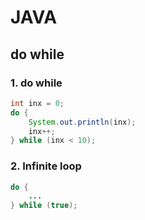 # JAVA

## do while

### 1. do while

```java
int inx = 0;
do {
    System.out.println(inx);
    inx++;
} while (inx < 10);
```

### 2. Infinite loop

```java
do {
    ...
} while (true);
```
